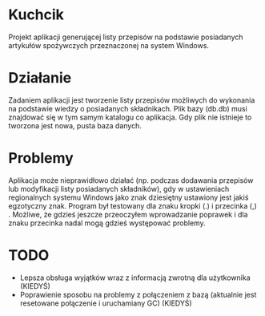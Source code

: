 # Kuchcik
Projekt aplikacji generującej listy przepisów na podstawie posiadanych artykułów spożywczych przeznaczonej na system Windows.

# Działanie
Zadaniem aplikacji jest tworzenie listy przepisów możliwych do wykonania na podstawie wiedzy o posiadanych składnikach. Plik bazy (db.db) musi znajdować się w tym samym katalogu co aplikacja. Gdy plik nie istnieje to tworzona jest nowa, pusta baza danych.

# Problemy
Aplikacja może nieprawidłowo działać (np. podczas dodawania przepisów lub modyfikacji listy posiadanych składników), gdy w ustawieniach regionalnych systemu Windows jako znak dziesiętny ustawiony jest jakiś egzotyczny znak. Program był testowany dla znaku kropki (.) i przecinka (,) . Możliwe, że gdzieś jeszcze przeoczyłem wprowadzanie poprawek i dla znaku przecinka nadal mogą gdzieś występować problemy.

# TODO
- Lepsza obsługa wyjątków wraz z informacją zwrotną dla użytkownika (KIEDYŚ)
- Poprawienie sposobu na problemy z połączeniem z bazą (aktualnie jest resetowane połączenie i uruchamiany GC) (KIEDYŚ)

